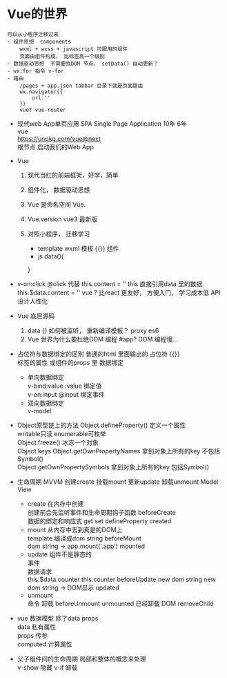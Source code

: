 # Vue的世界  
    可以从小程序迁移过来  
    - 组件思想  components  
        wxml + wxss + javascript 可服用的组件  
        页面由组件构成， 比标签高一个级别  
    - 数据驱动思想  不需要找DOM 节点， setData() 自动更新？  
    - wx:for 指令 v-for  
    - 路由  
        /pages + app.json tabbar 目录下就是页面路由  
        wx.navigator({
            url:''
        })
        vue? vue-router  

- 现代web App单页应用 SPA Single Page Application  10年 6年  
    vue   
    https://unpkg.com/vue@next  
    根节点 启动我们的Web App

- Vue 
    1. 现代当红的前端框架，好学，简单
    2. 组件化， 数据驱动思想
    3. Vue 是命名空间
        Vue.
    4. Vue.version vue3 最新版
    5. 对照小程序， 迁移学习
        - template wxml
            模板 {{}} 组件 
        - js  data(){

        }

- v-on:click @click 代替
    this.content = ''    this 直接引用data 里的数据
    this.$data.content = ''
    vue ? 比react 更友好， 方便入门， 学习成本低
    API 设计人性化

- Vue 底层源码
    1. data {} 如何被监听， 重新编译模板？  proxy es6
    2. Vue 世界为什么要杜绝DOM 编程 #app?
        DOM 编程慢...

- 占位符与数据绑定的区别
    普通的html 里面输出的 占位符 {{}}  
    标签的属性 或组件的props 里 数据绑定 
    - 单向数据绑定  
        v-bind:value :value 绑定值   
        v-on:input @input 绑定事件  
    - 双向数据绑定  
        v-model  

- Object原型链上的方法
    Object.defineProperty() 定义一个属性    
        writable只读 enumerable可枚举  
    Object.freeze() 冰冻一个对象    
    Object.keys Object.getOwnPropertyNames  拿到对象上所有的key 不包括Symbol()     
    Object.getOwnPropertySymbols    拿到对象上所有的key 包括Symbol()        
    
- 生命周期 MVVM  创建create 挂载mount 更新update 卸载unmount
    Model View  
    - create 在内存中创建  
        创建前会先监听事件和生命周期钩子函数 beforeCreate  
        数据的绑定和响应式 get set defineProperty created   
    - mount 从内存中去到真是的DOM上     
        template 编译成dom string beforeMount   
        dom string -> app.mount('.app') mounted 
    - update 组件不是静态的     
        事件    
        数据请求    
        this.$data.counter this.counter beforeUpdate new dom string
        new dom string -> DOM显示 updated
    - unmount       
        命令 卸载 beforeUnmount
        unmounted 已经卸载 DOM removeChild	
- vue 数据模型 除了data props		
    data 私有属性  
    props 传参  
    computed 计算属性  

- 父子组件间的生命周期 
  局部和整体的概念来处理  
  v-show  隐藏
  v-if   	卸载

    

    
        
